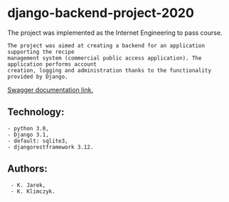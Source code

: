 # django-backend-project-2020
The project was implemented as the Internet Engineering to pass course.

```
The project was aimed at creating a backend for an application supporting the recipe 
management system (commercial public access application). The application performs account 
creation, logging and administration thanks to the functionality provided by Django.
```


[Swagger documentation link.](https://app.swaggerhub.com/apis-docs/proj_inz_int/proj_inz_int/1.0.0#/)



## Technology:
```
- python 3.8,
- Django 3.1,
- default: sqlite3,
- djangorestframework 3.12.
```

## Authors:
```
 - K. Jarek,
 - K. Klimczyk.
```
